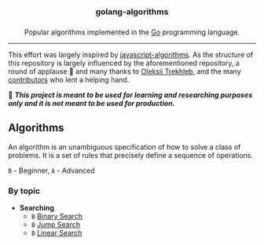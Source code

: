 <div>
  <div>
    <h3 align="center">golang-algorithms<h3>
  </div>
  <div>
    <p align="center">Popular algorithms implemented in the <a href="https://golang.org/">Go</a> programming language.</p>
  </div>
</div>

---


This effort was largely inspired by [javascript-algorithms](https://github.com/trekhleb/javascript-algorithms). As the structure of this repository is largely influenced by the aforementioned repository, a round of applause 👏 and many thanks to [Oleksii Trekhleb](https://github.com/trekhleb), and the many [contributors](https://github.com/trekhleb/javascript-algorithms/graphs/contributors) who lent a helping hand.

🚨 ***This project is meant to be used for learning and researching purposes only and it is not meant to be used for production.***

## Algorithms

An algorithm is an unambiguous specification of how to solve a class of problems. It is a set of rules that precisely define a sequence of operations.

`B` - Beginner, `A` - Advanced

### By topic

+ **Searching**
  + `B` [Binary Search](https://github.com/Samueljoli/golang-algorithms/tree/master/algorithms/searching/binarySearch)
  + `B` [Jump Search](https://github.com/Samueljoli/golang-algorithms/tree/master/algorithms/searching/jumpSearch)
  + `B` [Linear Search](https://github.com/Samueljoli/golang-algorithms/tree/master/algorithms/searching/linearSearch)

